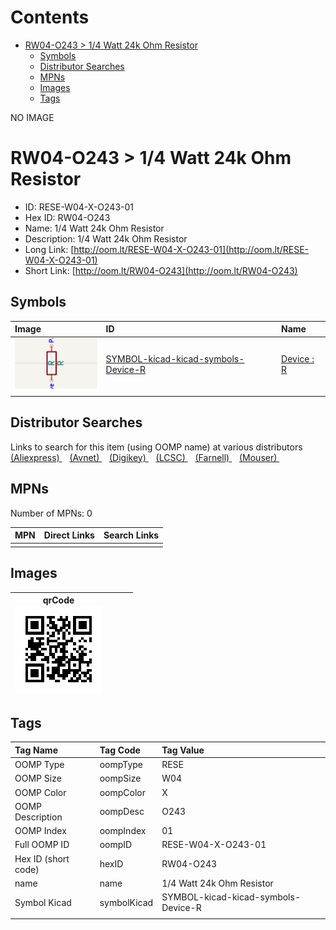 



Contents
========

* [RW04-O243 > 1/4 Watt 24k Ohm Resistor](#rw04-o243--14-watt-24k-ohm-resistor)
	* [Symbols](#symbols)
	* [Distributor Searches](#distributor-searches)
	* [MPNs](#mpns)
	* [Images](#images)
	* [Tags](#tags)
  
NO IMAGE  
# RW04-O243 > 1/4 Watt 24k Ohm Resistor

- ID: RESE-W04-X-O243-01
- Hex ID: RW04-O243
- Name: 1/4 Watt 24k Ohm Resistor
- Description: 1/4 Watt 24k Ohm Resistor
- Long Link: [http://oom.lt/RESE-W04-X-O243-01](http://oom.lt/RESE-W04-X-O243-01)
- Short Link: [http://oom.lt/RW04-O243](http://oom.lt/RW04-O243)

## Symbols
  

|Image|ID|Name|
| :--- | :--- | :--- |
|[![](https://raw.githubusercontent.com/oomlout/oomlout_OOMP_eda_V2/main/SYMBOL/kicad/kicad-symbols/Device/R/image_140.png)](https://github.com/oomlout/oomlout_OOMP_eda_V2/tree/main/SYMBOL/kicad/kicad-symbols/Device/R/)|[SYMBOL-kicad-kicad-symbols-Device-R](https://github.com/oomlout/oomlout_OOMP_eda_V2/tree/main/SYMBOL/kicad/kicad-symbols/Device/R/)|[Device : R](https://github.com/oomlout/oomlout_OOMP_eda_V2/tree/main/SYMBOL/kicad/kicad-symbols/Device/R/)|
||||

## Distributor Searches
  
Links to search for this item (using OOMP name) at various distributors  
[(Aliexpress) ](https://www.aliexpress.com/wholesale?SearchText=11171/4+Watt+24k+Ohm+Resistor)&nbsp;&nbsp;&nbsp;[(Avnet) ](https://www.avnet.com/shop/us/search/1/4+Watt+24k+Ohm+Resistor)&nbsp;&nbsp;&nbsp;[(Digikey) ](https://www.digikey.co.uk/en/products/result?s=1/4+Watt+24k+Ohm+Resistor)&nbsp;&nbsp;&nbsp;[(LCSC) ](https://www.lcsc.com/search?q=1/4+Watt+24k+Ohm+Resistor)&nbsp;&nbsp;&nbsp;[(Farnell) ](https://uk.farnell.com/search?st=1/4+Watt+24k+Ohm+Resistor)&nbsp;&nbsp;&nbsp;[(Mouser) ](https://www.mouser.com/c/?q=1/4+Watt+24k+Ohm+Resistor)&nbsp;&nbsp;&nbsp;
## MPNs
  
Number of MPNs: 0  

|MPN|Direct Links|Search Links|
| :--- | :--- | :--- |
||||

## Images
  

|qrCode<br>[![](https://raw.githubusercontent.com/oomlout/oomlout_OOMP_parts_V2/main/RESE/W04/X/O243/01/qrCode_140.png)](https://github.com/oomlout/oomlout_OOMP_parts_V2/tree/main/RESE/W04/X/O243/01/qrCode.png)||||
| :---: | :---: | :---: | :---: |

## Tags
  

|Tag Name|Tag Code|Tag Value|
| :--- | :--- | :--- |
|OOMP Type|oompType|RESE|
|OOMP Size|oompSize|W04|
|OOMP Color|oompColor|X|
|OOMP Description|oompDesc|O243|
|OOMP Index|oompIndex|01|
|Full OOMP ID|oompID|RESE-W04-X-O243-01|
|Hex ID (short code)|hexID|RW04-O243|
|name|name|1/4 Watt 24k Ohm Resistor|
|Symbol Kicad|symbolKicad|SYMBOL-kicad-kicad-symbols-Device-R|
||||
